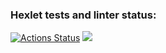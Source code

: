 ### Hexlet tests and linter status:
[![Actions Status](https://github.com/YobiDoYobi/java-project-72/actions/workflows/hexlet-check.yml/badge.svg)](https://github.com/YobiDoYobi/java-project-72/actions)
<a href="https://codeclimate.com/github/YobiDoYobi/java-project-72/maintainability"><img src="https://api.codeclimate.com/v1/badges/93c037b9391ae4fac31d/maintainability" /></a>